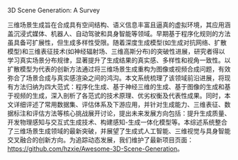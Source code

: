 3D Scene Generation: A Survey

三维场景生成旨在合成具有空间结构、语义信息丰富且逼真的虚拟环境，其应用涵盖沉浸式媒体、机器人、自动驾驶和具身智能等领域。早期基于程序化规则的方法虽具备可扩展性，但生成多样性受限。随着深度生成模型(如生成对抗网络、扩散模型)和三维表征技术(如神经辐射场、三维高斯分布)的突破性进展，研究者得以学习真实场景分布规律，显著提升了生成结果的真实感、多样性和视角一致性。以扩散模型为代表的创新方法通过将三维场景生成重构为图像或视频合成问题，有效弥合了场景合成与真实感渲染之间的鸿沟。本文系统梳理了该领域前沿进展，将现有方法归纳为四大范式：程序化生成、基于神经三维的生成、基于图像的生成和基于视频的生成，深入剖析了各范式的技术原理、优劣权衡及代表性成果。同时，本文详细评述了常用数据集、评估体系及下游应用，并针对生成能力、三维表征、数据标注和评估方法等核心挑战展开讨论，提出未来发展方向包括：提升生成质量、开发物理感知与交互式生成技术、构建感知-生成一体化模型等。本综述系统整合了三维场景生成领域的最新突破，并展望了生成式人工智能、三维视觉与具身智能交叉融合的创新方向。为追踪动态发展，我们维护了最新项目页面：<https://github.com/hzxie/Awesome-3D-Scene-Generation>。